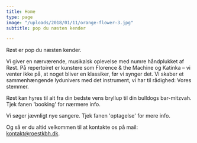 ```yaml
---
title: Home
type: page
image: "/uploads/2018/01/11/orange-flower-3.jpg"
subtitle: pop du næsten kender

---
```

Røst er pop du næsten kender.

Vi giver en nærværende, musikalsk  oplevelse med numre håndplukket af Røst. På repertoiret er kunstere som Florence & the Machine og Katinka – vi venter ikke på, at noget bliver en klassiker, før vi synger det. Vi skaber et sammenhængende  lydunivers med det instrument, vi har til rådighed: Vores stemmer.

Røst kan hyres til alt fra din bedste vens bryllup til din bulldogs bar-mitzvah. Tjek fanen 'booking' for nærmere info.



Vi søger jævnligt nye sangere. Tjek fanen 'optagelse' for mere info.

Og så er du altid velkommen til at kontakte os på mail: kontakt@roestkbh.dk.
